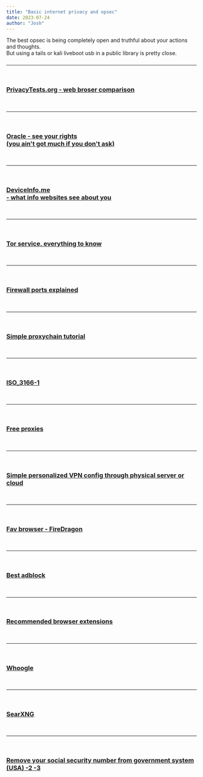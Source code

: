```yaml
---
title: "Basic internet privacy and opsec"
date: 2023-07-24
author: "Josh"
---
```

<p>The best opsec is being completely open and truthful about your actions and thoughts.<br>But using a tails or kali liveboot usb in a public library is pretty close.</p>
<h3></h3><hr class="white"><br>
<h3><a href="https://privacytests.org/">PrivacyTests.org - web broser comparison</a></h3><br><hr class="white"><br>
<h3><a href="https://www.oracle.com/legal/privacy/rights.html">Oracle - see your rights <br>(you ain't got much if you don't ask)</a></h3><br><hr class="white"><br>
<h3><a href="https://www.deviceinfo.me/">DeviceInfo.me <br>- what info websites see about you</a></h3><br><hr class="white"><br>
<h3><a href="https://wiki.archlinux.org/title/Tor">Tor service, everything to know</a></h3><br><hr class="white"><br>
<h3><a href="http://www.jdunman.com/ww/ITSource/Firewalling/Know%20which%20ports%20to%20block%20on%20your%20firewall.htm">Firewall ports explained</a></h3><br><hr class="white"><br>
<h3><a href="https://www.geeksforgeeks.org/how-to-setup-proxychains-in-linux-without-any-errors/">Simple proxychain tutorial</a></h3><br><hr class="white"><br>
<h3><a href="https://en.wikipedia.org/wiki/ISO_3166-1">ISO_3166-1</a></h3><br><hr class="white"><br>
<h3><a href="https://proxyscrape.com/free-proxy-list">Free proxies</a></h3><br><hr class="white"><br>
<h3><a href="https://www.wizcase.com/blog/how-to-create-your-own-vpn-in-the-cloud/">Simple personalized VPN config through physical server or cloud</a></h3><br><hr class="white"><br>
<h3><a href="https://github.com/dr460nf1r3/firedragon-browser">Fav browser - FireDragon</a></h3><br><hr class="white"><br>
<h3><a href="https://ublockorigin.com/">Best adblock</a></h3><br><hr class="white"><br>
<h3><a href="https://librewolf.net/docs/addons/">Recommended browser extensions</a></h3><br><hr class="white"><br>
<h3><a href="benbusby/whoogle-search: A self-hosted, ad-free, privacy-respecting metasearch engine">Whoogle</a></h3><br><hr class="white"><br>
<h3><a href="https://docs.searxng.org/">SearXNG</a></h3><br><hr class="white"><br>
<h3><a href="https://classroom.synonym.com/what-is-an-affidavit-ballot-12079360.html">Remove your social security number from government system (USA)</a><a href="https://www.ssa.gov/legislation/Removing%20Social%20Security%20Numbers%20from%20Mailed%20Documents%20FY%202022.pdf"> -2</a><a href="https://en.wikipedia.org/wiki/Statelessness"> -3</a</hr>
